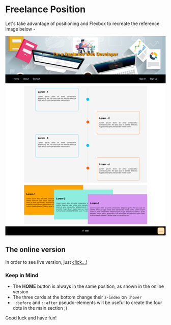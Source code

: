 # Freelance Position

Let's take advantage of positioning and Flexbox to recreate the reference image below -

![The overview](./images/desktop.png "The general overview")

## The online version

In order to see live version, just [click...!](https://hsnakk.github.io/UIB_Layout_Position_Exercise-1/)

### Keep in Mind

- The **HOME** button is always in the same position, as shown in the online version
- The three cards at the bottom change their `z-index` on `:hover`
- `::before` and `::after` pseudo-elements will be useful to create the four dots in the main section ;)

Good luck and have fun!
